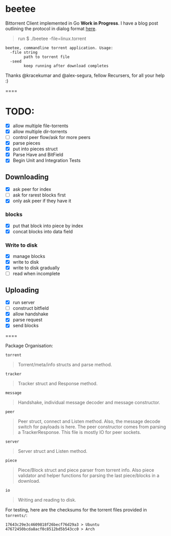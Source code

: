 # beetee

Bittorrent Client implemented in Go **Work in Progress**. I have a blog post outlining the protocol in dialog format [here](http://another.workingagenda.com/blog/post/d1alog/).

> run $ ./beetee -file=linux.torrent

    beetee, commandline torrent application. Usage:
      -file string
            path to torrent file
      -seed
            keep running after download completes

Thanks @kracekumar and @alex-segura, fellow Recursers, for all your help :)

====

# TODO:

- [x] allow multiple file-torrents
- [x] allow multiple dir-torrents
- [ ] control peer flow/ask for more peers
- [x] parse pieces
- [x] put into pieces struct
- [x] Parse Have and BitField
- [x] Begin Unit and Integration Tests

## Downloading

- [x] ask peer for index
- [ ] ask for rarest blocks first
- [x] only ask peer if they have it

### blocks

- [x] put that block into piece by index
- [x] concat blocks into data field

### Write to disk

- [x] manage blocks
- [x] write to disk
- [x] write to disk gradually
- [ ] read when incomplete

## Uploading

- [x] run server
- [ ] construct bitfield
- [x] allow handshake
- [x] parse request
- [x] send blocks

====

Package Organisation:

`torrent`

> Torrent/meta/info structs and parse method.


`tracker`

> Tracker struct and Response method.

`message`

> Handshake, individual message decoder and message constructor.

`peer`

> Peer struct, connect and Listen method. Also, the message decode switch for payloads is here. The peer constructor comes from parsing a TrackerResponse. This file is mostly IO for peer sockets.

`server`

> Server struct and Listen method.

`piece`

> Piece/Block struct and piece parser from torrent info. Also piece validator and helper functions for parsing the last piece/blocks in a download.

`io`

> Writing and reading to disk.


For testing, here are the checksums for the torrent files provided in `torrents/`:

    17643c29e3c4609818f26becf76d29a3 > Ubuntu
    47672450bcda8acf0c8512bd5b543cc0 > Arch
